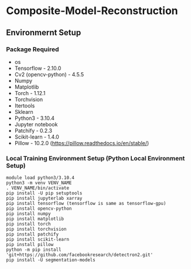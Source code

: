 # Composite-Model-Reconstruction

## Environmernt Setup

### Package Required
- os
- Tensorflow - 2.10.0
- Cv2 (opencv-python) - 4.5.5
- Numpy
- Matplotlib
- Torch - 1.12.1
- Torchvision
- Itertools
- Sklearn
- Python3 - 3.10.4
- Jupyter notebook
- Patchify - 0.2.3
- Scikit-learn - 1.4.0
- Pillow - 10.2.0 (https://pillow.readthedocs.io/en/stable/)

### Local Training Environment Setup (Python Local Environment Setup)

```
module load python3/3.10.4
python3 -m venv VENV_NAME
. VENV_NAME/bin/activate
pip install -U pip setuptools
pip install jupyterlab xarray
pip install tensorflow (tensorflow is same as tensorflow-gpu)
pip install opencv-python
pip install numpy
pip install matplotlib
pip install torch
pip install torchvision
pip install patchify
pip install scikit-learn
pip install pillow
python -m pip install 'git+https://github.com/facebookresearch/detectron2.git'
pip install -U segmentation-models
```
